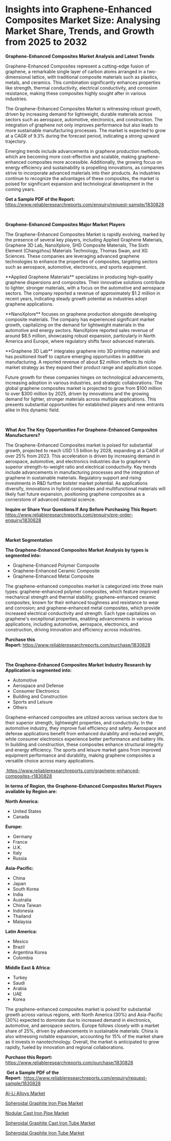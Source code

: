<p><h1>Insights into Graphene-Enhanced Composites Market Size: Analysing Market Share, Trends, and Growth from 2025 to 2032</h1></p><p><strong>Graphene-Enhanced Composites Market Analysis and Latest Trends</strong></p>
<p><p>Graphene-Enhanced Composites represent a cutting-edge fusion of graphene, a remarkable single layer of carbon atoms arranged in a two-dimensional lattice, with traditional composite materials such as plastics, metals, and ceramics. This combination significantly enhances properties like strength, thermal conductivity, electrical conductivity, and corrosion resistance, making these composites highly sought after in various industries.</p><p>The Graphene-Enhanced Composites Market is witnessing robust growth, driven by increasing demand for lightweight, durable materials across sectors such as aerospace, automotive, electronics, and construction. The integration of graphene not only improves performance but also leads to more sustainable manufacturing processes. The market is expected to grow at a CAGR of 9.3% during the forecast period, indicating a strong upward trajectory.</p><p>Emerging trends include advancements in graphene production methods, which are becoming more cost-effective and scalable, making graphene-enhanced composites more accessible. Additionally, the growing focus on energy efficiency and sustainability is propelling innovations, as companies strive to incorporate advanced materials into their products. As industries continue to recognize the advantages of these composites, the market is poised for significant expansion and technological development in the coming years.</p></p>
<p><strong>Get a Sample PDF of the Report:&nbsp;</strong> <a href="https://www.reliableresearchreports.com/enquiry/request-sample/1830828?utm_campaign=10&utm_medium=2&utm_source=Github&utm_content=ia&utm_term=03042025&utm_id=graphene-enhanced-composites">https://www.reliableresearchreports.com/enquiry/request-sample/1830828</a></p>
<p>&nbsp;</p>
<p><strong>Graphene-Enhanced Composites Major Market Players</strong></p>
<p><p>The Graphene-Enhanced Composites Market is rapidly evolving, marked by the presence of several key players, including Applied Graphene Materials, Graphene 3D Lab, NanoXplore, SHD Composite Materials, The Sixth Element (Changzhou) Materials Technology, Thomas Swan, and XG Sciences. These companies are leveraging advanced graphene technologies to enhance the properties of composites, targeting sectors such as aerospace, automotive, electronics, and sports equipment.</p><p>**Applied Graphene Materials** specializes in producing high-quality graphene dispersions and composites. Their innovative solutions contribute to lighter, stronger materials, with a focus on the automotive and aerospace sectors. The company reported a revenue of approximately $1.2 million in recent years, indicating steady growth potential as industries adopt graphene applications.</p><p>**NanoXplore** focuses on graphene production alongside developing composite materials. The company has experienced significant market growth, capitalizing on the demand for lightweight materials in the automotive and energy sectors. NanoXplore reported sales revenue of around $8.5 million, showcasing robust expansion, particularly in North America and Europe, where regulatory shifts favor advanced materials.</p><p>**Graphene 3D Lab** integrates graphene into 3D printing materials and has positioned itself to capture emerging opportunities in additive manufacturing. A reported revenue of about $2 million reflects its niche market strategy as they expand their product range and application scope.</p><p>Future growth for these companies hinges on technological advancements, increasing adoption in various industries, and strategic collaborations. The global graphene composites market is projected to grow from $100 million to over $300 million by 2025, driven by innovations and the growing demand for lighter, stronger materials across multiple applications. This presents substantial opportunities for established players and new entrants alike in this dynamic field.</p></p>
<p>&nbsp;</p>
<p><strong>What Are The Key Opportunities For Graphene-Enhanced Composites Manufacturers?</strong></p>
<p><p>The Graphene-Enhanced Composites market is poised for substantial growth, projected to reach USD 1.5 billion by 2028, expanding at a CAGR of over 25% from 2023. This acceleration is driven by increasing demand in aerospace, automotive, and electronics industries due to graphene's superior strength-to-weight ratio and electrical conductivity. Key trends include advancements in manufacturing processes and the integration of graphene in sustainable materials. Regulatory support and rising investments in R&D further bolster market potential. As applications diversify, innovations in hybrid composites and multifunctional materials will likely fuel future expansion, positioning graphene composites as a cornerstone of advanced material science.</p></p>
<p><strong>Inquire or Share Your Questions If Any Before Purchasing This Report:</strong> <a href="https://www.reliableresearchreports.com/enquiry/pre-order-enquiry/1830828?utm_campaign=10&utm_medium=2&utm_source=Github&utm_content=ia&utm_term=03042025&utm_id=graphene-enhanced-composites">https://www.reliableresearchreports.com/enquiry/pre-order-enquiry/1830828</a></p>
<p>&nbsp;</p>
<p><strong>Market Segmentation</strong></p>
<p><strong>The Graphene-Enhanced Composites Market Analysis by types is segmented into:</strong></p>
<p><ul><li>Graphene-Enhanced Polymer Composite</li><li>Graphene-Enhanced Ceramic Composite</li><li>Graphene-Enhanced Metal Composite</li></ul></p>
<p><p>The graphene-enhanced composites market is categorized into three main types: graphene-enhanced polymer composites, which feature improved mechanical strength and thermal stability; graphene-enhanced ceramic composites, known for their enhanced toughness and resistance to wear and corrosion; and graphene-enhanced metal composites, which provide increased electrical conductivity and strength. Each type capitalizes on graphene's exceptional properties, enabling advancements in various applications, including automotive, aerospace, electronics, and construction, driving innovation and efficiency across industries.</p></p>
<p><strong>Purchase this Report:&nbsp;</strong><a href="https://www.reliableresearchreports.com/purchase/1830828?utm_campaign=10&utm_medium=2&utm_source=Github&utm_content=ia&utm_term=03042025&utm_id=graphene-enhanced-composites">https://www.reliableresearchreports.com/purchase/1830828</a></p>
<p>&nbsp;</p>
<p><strong>The Graphene-Enhanced Composites Market Industry Research by Application is segmented into:</strong></p>
<p><ul><li>Automotive</li><li>Aerospace and Defense</li><li>Consumer Electronics</li><li>Building and Construction</li><li>Sports and Leisure</li><li>Others</li></ul></p>
<p><p>Graphene-enhanced composites are utilized across various sectors due to their superior strength, lightweight properties, and conductivity. In the automotive industry, they improve fuel efficiency and safety. Aerospace and defense applications benefit from enhanced durability and reduced weight, while consumer electronics experience better performance and battery life. In building and construction, these composites enhance structural integrity and energy efficiency. The sports and leisure market gains from improved equipment performance and durability, making graphene composites a versatile choice across many applications.</p></p>
<p><a href="https://www.reliableresearchreports.com/graphene-enhanced-composites-r1830828?utm_campaign=10&utm_medium=2&utm_source=Github&utm_content=ia&utm_term=03042025&utm_id=graphene-enhanced-composites">&nbsp;https://www.reliableresearchreports.com/graphene-enhanced-composites-r1830828</a></p>
<p><strong>In terms of Region, the Graphene-Enhanced Composites Market Players available by Region are:</strong></p>
<p>
    <p> <strong> North America: </strong>
        <ul>
            <li>United States</li>
            <li>Canada</li>
        </ul>
        </p> 
    <p> <strong> Europe: </strong>
        <ul>
            <li>Germany</li>
            <li>France</li>
            <li>U.K.</li>
            <li>Italy</li>
            <li>Russia</li>
        </ul>
        </p> 
    <p> <strong> Asia-Pacific: </strong>
        <ul>
            <li>China</li>
            <li>Japan</li>
            <li>South Korea</li>
            <li>India</li>
            <li>Australia</li>
            <li>China Taiwan</li>
            <li>Indonesia</li>
            <li>Thailand</li>
            <li>Malaysia</li>
        </ul>
        </p> 
    <p> <strong> Latin America: </strong>
        <ul>
            <li>Mexico</li>
            <li>Brazil</li>
            <li>Argentina Korea</li>
            <li>Colombia</li>
        </ul>
        </p> 
    <p> <strong> Middle East & Africa: </strong>
        <ul>
            <li>Turkey</li>
            <li>Saudi</li>
            <li>Arabia</li>
            <li>UAE</li>
            <li>Korea</li>
        </ul>
    </p>
    </p>
<p><p>The graphene-enhanced composites market is poised for substantial growth across various regions, with North America (30%) and Asia-Pacific (30%) expected to dominate due to increased demand in electronics, automotive, and aerospace sectors. Europe follows closely with a market share of 25%, driven by advancements in sustainable materials. China is also witnessing notable expansion, accounting for 15% of the market share as it invests in nanotechnology. Overall, the market is anticipated to grow rapidly, fueled by innovation and regional collaborations.</p></p>
<p><strong>Purchase this Report: </strong><a href="https://www.reliableresearchreports.com/purchase/1830828?utm_campaign=10&utm_medium=2&utm_source=Github&utm_content=ia&utm_term=03042025&utm_id=graphene-enhanced-composites">https://www.reliableresearchreports.com/purchase/1830828</a></p>
<p>&nbsp;<strong>Get a Sample PDF of the Report:&nbsp;&nbsp;</strong><a href="https://www.reliableresearchreports.com/enquiry/request-sample/1830828?utm_campaign=10&utm_medium=2&utm_source=Github&utm_content=ia&utm_term=03042025&utm_id=graphene-enhanced-composites">https://www.reliableresearchreports.com/enquiry/request-sample/1830828</a></p>
<p><strong></strong></p>
<p><p><a href="https://github.com/steegwajma22/Market-Research-Report-List-1/blob/main/al-li-alloys-market.md?utm_campaign=10&utm_medium=2&utm_source=Github&utm_content=ia&utm_term=03042025&utm_id=graphene-enhanced-composites">Al-Li Alloys Market</a></p><p><a href="https://github.com/guzasbahsas/Market-Research-Report-List-1/blob/main/spheroidal-graphite-iron-pipe-market.md?utm_campaign=10&utm_medium=2&utm_source=Github&utm_content=ia&utm_term=03042025&utm_id=graphene-enhanced-composites">Spheroidal Graphite Iron Pipe Market</a></p><p><a href="https://github.com/weisonmanych/Market-Research-Report-List-1/blob/main/nodular-cast-iron-pipe-market.md?utm_campaign=10&utm_medium=2&utm_source=Github&utm_content=ia&utm_term=03042025&utm_id=graphene-enhanced-composites">Nodular Cast Iron Pipe Market</a></p><p><a href="https://github.com/rokiahgrendy/Market-Research-Report-List-1/blob/main/spheroidal-graphite-cast-iron-tube-market.md?utm_campaign=10&utm_medium=2&utm_source=Github&utm_content=ia&utm_term=03042025&utm_id=graphene-enhanced-composites">Spheroidal Graphite Cast Iron Tube Market</a></p><p><a href="https://github.com/nagateyisu29/Market-Research-Report-List-1/blob/main/spheroidal-graphite-iron-tube-market.md?utm_campaign=10&utm_medium=2&utm_source=Github&utm_content=ia&utm_term=03042025&utm_id=graphene-enhanced-composites">Spheroidal Graphite Iron Tube Market</a></p></p>